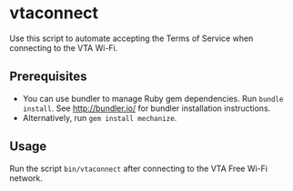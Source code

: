 vtaconnect
==========
Use this script to automate accepting the Terms of Service when connecting to the VTA Wi-Fi.

Prerequisites
-------------
* You can use bundler to manage Ruby gem dependencies. Run `bundle install`. See http://bundler.io/ for bundler installation instructions.
* Alternatively, run `gem install mechanize`.

Usage
-----
Run the script `bin/vtaconnect` after connecting to the VTA Free Wi-Fi network.
